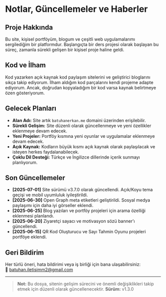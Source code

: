 # Notlar, Güncellemeler ve Haberler

## Proje Hakkında

Bu site, kişisel portföyüm, blogum ve çeşitli web uygulamalarımı sergilediğim bir platformdur. Başlangıçta bir ders projesi olarak başlayan bu süreç, zamanla sürekli gelişen bir kişisel proje haline geldi.

## Kod ve İlham

Kod yazarken açık kaynak kod paylaşım sitelerini ve geliştirici bloglarını sıkça takip ediyorum. İlham aldığım kod parçalarını kendi projeme adapte ediyorum. Ancak, doğrudan kopyaladığım bir kod varsa kaynak belirtmeye özen gösteriyorum.

## Gelecek Planları

- **Alan Adı:** Site artık `batuhanerkan.me` domaini üzerinden erişilebilir.
- **Sürekli Gelişim:** Site düzenli olarak güncellenmeye ve yeni özellikler eklenmeye devam edecek.
- **Yeni Projeler:** Portföy kısmına yeni oyunlar ve uygulamalar eklenmeye devam edecek.
- **Açık Kaynak:** Kodların büyük kısmı açık kaynak olarak paylaşılacak ve isteyen herkes faydalanabilecek.
- **Çoklu Dil Desteği:** Türkçe ve İngilizce dillerinde içerik sunmayı planlıyorum.

## Son Güncellemeler

- **[2025-07-01]** Site sürümü v3.7.0 olarak güncellendi. Açık/Koyu tema geçişi ve mobil uyumluluk iyileştirildi.
- **[2025-06-30]** Open Graph meta etiketleri geliştirildi. Sosyal medya paylaşımı için daha iyi görseller eklendi.
- **[2025-06-25]** Blog yazıları ve portföy projeleri için arama özelliği eklenmesi planlandı.
- **[2025-06-20]** Ziyaretçi sayacı ve motivasyon sözü banner'ı güncellendi.
- **[2025-06-15]** QR Kod Oluşturucu ve Sayı Tahmin Oyunu projeleri portföye eklendi.

## Geri Bildirim

Her türlü öneri, hata bildirimi veya iş birliği için bana ulaşabilirsiniz:  
📧 batuhan.iletisimm2@gmail.com

---

> **Not:** Bu dosya, sitenin gelişim sürecini ve önemli değişiklikleri takip etmek için düzenli olarak güncellenecektir.
> **Sürüm:** v1.3.0
